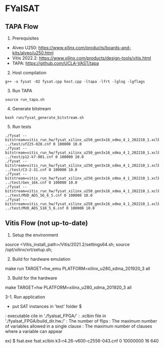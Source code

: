 # FYalSAT

## TAPA Flow

1. Prerequisites

- Alveo U250: https://www.xilinx.com/products/boards-and-kits/alveo/u250.html
- Vitis 2022.2: https://www.xilinx.com/products/design-tools/vitis.html
- TAPA: https://github.com/UCLA-VAST/tapa

2. Host compilation

```
g++ -o fysat -O2 fysat.cpp host.cpp -ltapa -lfrt -lglog -lgflags
```

3. Run TAPA

```
source run_tapa.sh
```

4. Generate bitstream

```
bash run/fysat_generate_bitstream.sh
```

5. Run tests

```
./fysat --bitstream=vitis_run_hw/fysat_xilinx_u250_gen3x16_xdma_4_1_202210_1.xclbin ../test/uf225-028.cnf 0 100000 10.0
./fysat --bitstream=vitis_run_hw/fysat_xilinx_u250_gen3x16_xdma_4_1_202210_1.xclbin ../test/p12-k7-001.cnf 0 100000 10.0
./fysat --bitstream=vitis_run_hw/fysat_xilinx_u250_gen3x16_xdma_4_1_202210_1.xclbin ../test/C3-2-31.cnf 0 100000 10.0
./fysat --bitstream=vitis_run_hw/fysat_xilinx_u250_gen3x16_xdma_4_1_202210_1.xclbin ../test/Gen_16k.cnf 0 100000 10.0
./fysat --bitstream=vitis_run_hw/fysat_xilinx_u250_gen3x16_xdma_4_1_202210_1.xclbin ../test/MVD_ADS_S6_6_5.cnf 0 100000 10.0
./fysat --bitstream=vitis_run_hw/fysat_xilinx_u250_gen3x16_xdma_4_1_202210_1.xclbin ../test/MVD_ADS_S10_5_6.cnf 0 100000 10.0
```



## Vitis Flow (not up-to-date)


1. Setup the environment

source <Vitis_install_path>/Vitis/2021.2/settings64.sh; 
source /opt/xilinx/xrt/setup.sh;

2. Build for hardware emulation

make run TARGET=hw_emu PLATFORM=xilinx_u280_xdma_201920_3 all

3. Build for the hardware

make TARGET=hw PLATFORM=xilinx_u280_xdma_201920_3 all

3-1. Run application
- put SAT instances in 'test' folder
$ <exe file> <XCLBIN file> <fileName> <seed> <maxFlips> <k> <r>

<exe file>: executable cile in './fyalsat_FPGA/'
<XCLBIN file>: .xclbin file in './fyalsat_FPGA/build_dir.hw.<platform>/'
<maxFlips>: The number of flips
<k>: The maximum number of variables allowed in a single clause
<r>: The maximum number of clauses where a variable can appear

ex) $ fsat.exe fsat.xclbin k3-r4.26-v600-c2556-043.cnf 0 10000000 16 640


